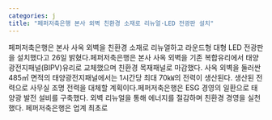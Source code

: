 ```yaml
---
categories: j
title: "페퍼저축은행 본사 외벽 친환경 소재로 리뉴얼·LED 전광판 설치"
---
```

페퍼저축은행은 본사 사옥 외벽을 친환경 소재로 리뉴얼하고 라운드형 대형 LED 전광판을 설치했다고 26일 밝혔다.페퍼저축은행은 본사 사옥 외벽을 기존 복합유리에서 태양광전지패널(BIPV)유리로 교체했으며 친환경 목재패널로 마감했다. 사옥 외벽을 둘러싼 485㎡ 면적의 태양광전지패널에서는 1시간당 최대 70㎾의 전력이 생산된다. 생산된 전력으로 사무실 조명 전력을 대체할 계획이다.페퍼저축은행은 ESG 경영의 일환으로 태양광 발전 설비를 구축했다. 외벽 리뉴얼을 통해 에너지를 절감하며 친환경 경영을 실천했다. 페퍼저축은행은 업계 최초로